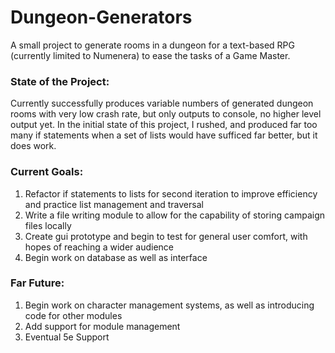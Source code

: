 # Dungeon-Generators
A small project to generate rooms in a dungeon for a text-based RPG (currently limited to Numenera) to ease the tasks of a Game Master. 

### State of the Project:
Currently successfully produces variable numbers of generated dungeon rooms with very low crash rate, but only outputs to console, no higher level output yet. In the initial state of this project, I rushed, and produced far too many if statements when a set of lists would have sufficed far better, but it does work. 

### Current Goals:
1. Refactor if statements to lists for second iteration to improve efficiency and practice list management and traversal
2. Write a file writing module to allow for the capability of storing campaign files locally
3. Create gui prototype and begin to test for general user comfort, with hopes of reaching a wider audience
4. Begin work on database as well as interface


### Far Future:
1. Begin work on character management systems, as well as introducing code for other modules
2. Add support for module management
3. Eventual 5e Support
